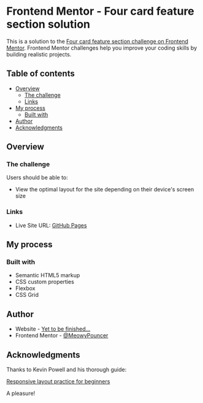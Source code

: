 # Frontend Mentor - Four card feature section solution

This is a solution to the [Four card feature section challenge on Frontend Mentor](https://www.frontendmentor.io/challenges/four-card-feature-section-weK1eFYK). Frontend Mentor challenges help you improve your coding skills by building realistic projects. 

## Table of contents

- [Overview](#overview)
  - [The challenge](#the-challenge)
  - [Links](#links)
- [My process](#my-process)
  - [Built with](#built-with)
- [Author](#author)
- [Acknowledgments](#acknowledgments)

## Overview

### The challenge

Users should be able to:

- View the optimal layout for the site depending on their device's screen size

### Links

- Live Site URL: [GitHub Pages](https://meowypouncer.github.io/four-card-feature-section/)

## My process

### Built with

- Semantic HTML5 markup
- CSS custom properties
- Flexbox
- CSS Grid
## Author

- Website - [Yet to be finished...](http://codepen.io)
- Frontend Mentor - [@MeowyPouncer](https://www.frontendmentor.io/profile/MeowyPouncer)
## Acknowledgments

Thanks to Kevin Powell and his thorough guide: 

[Responsive layout practice for beginners](https://www.youtube.com/watch?v=JFbxl_VmIx0) 

A pleasure!
